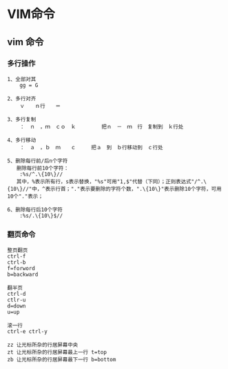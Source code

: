 VIM命令
==============================

## vim 命令


### 多行操作
```
1、全部对其
	gg = G
	
2、多行对齐
	ｖ　　ｎ行　　＝

3、多行复制
	：　ｎ　，ｍ　ｃｏ　ｋ　　　　　把ｎ　－　ｍ　行　复制到　ｋ行处

4、多行移动
	：　ａ　，ｂ　ｍ　　ｃ　　　把ａ　到　ｂ行移动到　ｃ行处

5、删除每行前/后n个字符
   删除每行前10个字符：
	:%s/^.\{10\}//
   其中，%表示所有行，s表示替换，"%s"可用"1,$"代替（下同）；正则表达式"/^.\{10\}//"中，^表示行首；"."表示要删除的字符个数，".\{10\}"表示删除10个字符，可用10个"."表示；

6、删除每行后10个字符
	:%s/.\{10\}$//
```
### 翻页命令
```
整页翻页 
ctrl-f  
ctrl-b
f=forword 
b=backward

翻半页
ctrl-d 
ctlr-u
d=down 
u=up

滚一行
ctrl-e ctrl-y

zz 让光标所杂的行居屏幕中央
zt 让光标所杂的行居屏幕最上一行 t=top
zb 让光标所杂的行居屏幕最下一行 b=bottom
```
